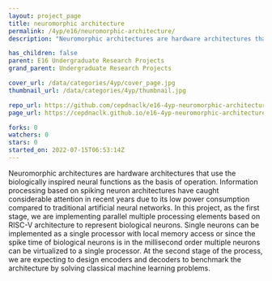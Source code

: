 ```yaml
---
layout: project_page
title: neuromorphic architecture
permalink: /4yp/e16/neuromorphic-architecture/
description: "Neuromorphic architectures are hardware architectures that use the biologically inspired neural functions as the basis of operation. Information processing based on spiking neuron architectures have caught considerable attention in recent years due to its low power consumption compared to traditional artificial neural networks.  In this project, as the first stage, we are implementing parallel multiple processing elements based on RISC-V architecture to represent biological neurons. Single neurons can be implemented as a single processor with local memory access or since the spike time of biological neurons is in the millisecond order multiple neurons can be virtualized to a single processor. At the second stage of the process, we are expecting to design encoders and decoders to benchmark the architecture by solving classical machine learning problems."

has_children: false
parent: E16 Undergraduate Research Projects
grand_parent: Undergraduate Research Projects

cover_url: /data/categories/4yp/cover_page.jpg
thumbnail_url: /data/categories/4yp/thumbnail.jpg

repo_url: https://github.com/cepdnaclk/e16-4yp-neuromorphic-architecture
page_url: https://cepdnaclk.github.io/e16-4yp-neuromorphic-architecture

forks: 0
watchers: 0
stars: 0
started_on: 2022-07-15T06:53:14Z
---
```

Neuromorphic architectures are hardware architectures that use the biologically inspired neural functions as the basis of operation. Information processing based on spiking neuron architectures have caught considerable attention in recent years due to its low power consumption compared to traditional artificial neural networks.  In this project, as the first stage, we are implementing parallel multiple processing elements based on RISC-V architecture to represent biological neurons. Single neurons can be implemented as a single processor with local memory access or since the spike time of biological neurons is in the millisecond order multiple neurons can be virtualized to a single processor. At the second stage of the process, we are expecting to design encoders and decoders to benchmark the architecture by solving classical machine learning problems.

